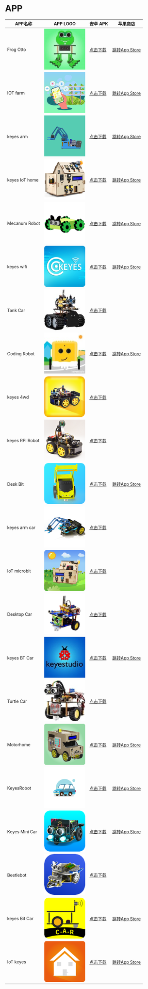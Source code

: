 # APP

|APP名称|APP LOGO|安卓 APK|苹果商店|
|-|-|-|-|
|Frog Otto|![](./APP/FrogOtto.jpg)| [点击下载](https://xiazai.keyesrobot.cn/APP/Frog%20Otto.apk) | [跳转App Store](https://apps.apple.com/cn/app/frog-otto/id1468989742) |
|IOT farm|![](./APP/IOTfarm.png)| [点击下载](https://xiazai.keyesrobot.cn/APP/IOT%20farm.apk) | [跳转App Store](https://apps.apple.com/cn/app/iot-farm/id6449963351) |
|keyes arm|![](./APP/keyesarm.png)| [点击下载](https://xiazai.keyesrobot.cn/APP/keyes%20arm.apk) | [跳转App Store](https://apps.apple.com/cn/app/keyes-arm/id1487006837) |
|keyes IoT home|![](./APP/keyesIoThome.png)| [点击下载](https://xiazai.keyesrobot.cn/APP/keyes%20IOT%20home.apk) | [跳转App Store](https://apps.apple.com/cn/app/keyes-iot-home/id1632145752) |
|Mecanum Robot|![](./APP/MecanumRobot.png)| [点击下载](https://xiazai.keyesrobot.cn/APP/Mecanum%20Robot.apk) | [跳转App Store](https://apps.apple.com/cn/app/mecanum-robot/id1582947578) |
|keyes wifi|![](./APP/keyeswifi.png)| [点击下载](https://xiazai.keyesrobot.cn/APP/keyes%20wifi.apk) | [跳转App Store](https://apps.apple.com/cn/app/keyes-link/id1586418833)|
|Tank Car|![](./APP/TankCar.png)| [点击下载](https://xiazai.keyesrobot.cn/APP/Tank%20Car.apk) |  |
|Coding Robot|![](./APP/CodingRobot.jpg)| [点击下载](https://xiazai.keyesrobot.cn/APP/Coding%20Robot.apk) | [跳转App Store](https://apps.apple.com/cn/app/coding-robot/id1461427360) |
|keyes 4wd|![](./APP/keyes4wd.png)| [点击下载](https://xiazai.keyesrobot.cn/APP/keyes%204wd.apk) |  |
|keyes RPi Robot|![](./APP/keyesRPiRobot.png)| [点击下载](https://xiazai.keyesrobot.cn/APP/keyes%20RPi%20Robot.apk) |  |
|Desk Bit|![](./APP/DeskBit.png)| [点击下载](https://xiazai.keyesrobot.cn/APP/Desk%20Bit.apk) | [跳转App Store](https://apps.apple.com/cn/app/desk-bit/id1548904418) |
|keyes arm car|![3434](./APP/keyesarmcar.png)| [点击下载](https://xiazai.keyesrobot.cn/APP/keyes%20arm%20car.apk) |  |
|IoT microbit|![](./APP/IoTmicrobit.png)| [点击下载](https://xiazai.keyesrobot.cn/APP/IoT%20microbit.apk) |  |
|Desktop Car|![](./APP/DesktopCar.png)| [点击下载](https://xiazai.keyesrobot.cn/APP/Desktop%20Car.apk) |  |
|keyes BT Car|![](./APP/keyesBTCar.jpg)| [点击下载](https://xiazai.keyesrobot.cn/APP/keyes%20BT%20Car.apk) | [跳转App Store](https://apps.apple.com/cn/app/keyes-bt-car/id1455282913) |
|Turtle Car|![](./APP/TurtleCar.jpg)| [点击下载](https://xiazai.keyesrobot.cn/APP/Turtle%20Car.apk) |  |
|Motorhome|![](./APP/Motorhome.png)| [点击下载](https://xiazai.keyesrobot.cn/APP/Motorhome.apk) | [跳转App Store](https://apps.apple.com/cn/app/motorhome/id1550541615) |
|KeyesRobot|![](./APP/KeyesRobot.png)| [点击下载](https://xiazai.keyesrobot.cn/APP/KeyesRobot.apk) | [跳转App Store](https://apps.apple.com/cn/app/keyesrobot/id1574585861) |
|Keyes Mini Car|![](./APP/KeyesMiniCar.png)| [点击下载](https://xiazai.keyesrobot.cn/APP/Keyes%20Mini%20Car.apk) | [跳转App Store](https://apps.apple.com/cn/app/keyes-mini-car/id6444851735) |
|Beetlebot|![](./APP/Beetlebot.png)| [点击下载](https://xiazai.keyesrobot.cn/APP/Beetlebot.apk) |  |
|keyes Bit Car|![](./APP/keyesBitCar.png)| [点击下载](https://xiazai.keyesrobot.cn/APP/keyes%20Bit%20Car.apk) |[跳转App Store](https://apps.apple.com/cn/app/keyes-bit-car/id1524897128)|
|IoT keyes|![](./APP/IoTkeyes.png)| [点击下载](https://xiazai.keyesrobot.cn/APP/keyes%20IoT.apk) |[跳转App Store](https://apps.apple.com/cn/app/iot-keyes/id1487578236)|





















